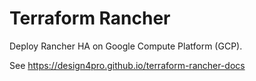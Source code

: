 # Terraform Rancher

Deploy Rancher HA on Google Compute Platform (GCP).

See https://design4pro.github.io/terraform-rancher-docs
